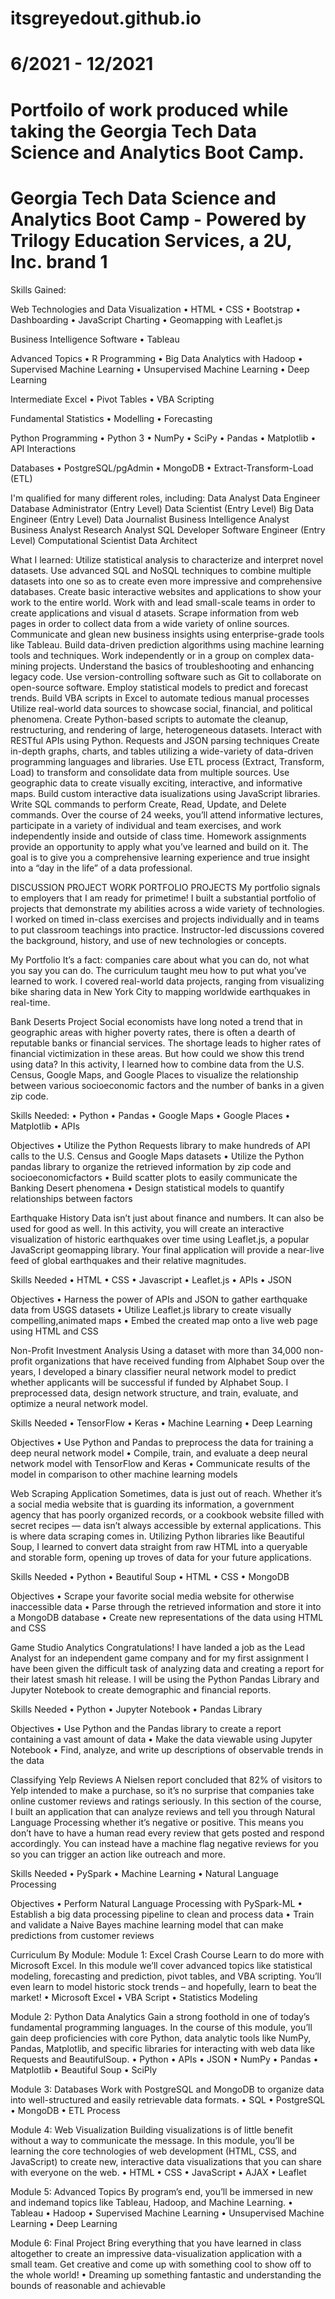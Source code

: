 # itsgreyedout.github.io
# 6/2021 - 12/2021
# Portfoilo of work produced while taking the Georgia Tech Data Science and Analytics Boot Camp.
# Georgia Tech Data Science and Analytics Boot Camp - Powered by Trilogy Education Services, a 2U, Inc. brand 1

Skills Gained:

Web Technologies and Data
Visualization
• HTML
• CSS
• Bootstrap
• Dashboarding
• JavaScript Charting
• Geomapping with Leaflet.js

Business Intelligence Software
• Tableau

Advanced Topics
• R Programming
• Big Data Analytics with Hadoop
• Supervised Machine Learning
• Unsupervised Machine Learning
• Deep Learning

Intermediate Excel
• Pivot Tables
• VBA Scripting

Fundamental Statistics
• Modelling
• Forecasting

Python Programming
• Python 3
• NumPy
• SciPy
• Pandas
• Matplotlib
• API Interactions

Databases
• PostgreSQL/pgAdmin
• MongoDB
• Extract-Transform-Load (ETL)

I'm qualified for many different roles, including:
Data Analyst
Data Engineer Database Administrator (Entry Level)
Data Scientist (Entry Level) Big Data Engineer (Entry Level)
Data Journalist Business Intelligence Analyst
Business Analyst Research Analyst
SQL Developer Software Engineer (Entry Level)
Computational Scientist
Data Architect

What I learned:
Utilize statistical analysis to characterize and interpret novel datasets.
Use advanced SQL and NoSQL techniques to combine multiple datasets into one so
as to create even more impressive and comprehensive databases.  Create basic
interactive websites and applications to show your work to the entire world.
Work with and lead small-scale teams in order to create applications and visual d
atasets.  Scrape information from web pages in order to collect data from a wide
variety of online sources.  Communicate and glean new business insights using
enterprise-grade tools like Tableau.  Build data-driven prediction algorithms
using machine learning tools and techniques.  Work independently or in a group
on complex data-mining projects.  Understand the basics of troubleshooting and
enhancing legacy code. Use version-controlling software such as Git to collaborate
on open-source software.  Employ statistical models to predict and forecast trends.
Build VBA scripts in Excel to automate tedious manual processes Utilize real-world 
data sources to showcase social, financial, and political phenomena.  Create Python-based
scripts to automate the cleanup, restructuring, and rendering of large, heterogeneous 
datasets.  Interact with RESTful APIs using Python.  Requests and JSON parsing techniques
Create in-depth graphs, charts, and tables utilizing a wide-variety of data-driven
programming languages and libraries.  Use ETL process (Extract, Transform, Load) to
transform and consolidate data from multiple sources.  Use geographic data to create
visually exciting, interactive, and informative maps.  Build custom interactive data 
isualizations using JavaScript libraries. Write SQL commands to perform Create, Read, 
Update, and Delete commands.  Over the course of 24 weeks, you’ll attend informative
lectures, participate in a variety of individual and team exercises, and work 
independently inside and outside of class time. Homework assignments provide an 
opportunity to apply what you’ve learned and build on it. The goal is to give you a 
comprehensive learning experience and true insight into a “day in the life” of a data 
professional.  

DISCUSSION PROJECT WORK PORTFOLIO PROJECTS
My portfolio signals to employers that I am ready for primetime! I built a
substantial portfolio of projects that demonstrate my abilities across a wide variety of
technologies.  I worked on timed in-class exercises and projects individually
and in teams to put classroom teachings into practice.  Instructor-led discussions covered
the background, history, and use of new technologies or concepts.


My Portfolio
It’s a fact: companies care about what you can do, not what you say you can do. The
curriculum taught meu how to put what you’ve learned to work. I covered real-world
data projects, ranging from visualizing bike sharing data in New York City to
mapping worldwide earthquakes in real-time.  


Bank Deserts Project
Social economists have long noted a trend that in geographic areas with higher poverty rates, there is often
a dearth of reputable banks or financial services. The shortage leads to higher rates of financial victimization
in these areas. But how could we show this trend using data? In this activity, I learned how to combine
data from the U.S. Census, Google Maps, and Google Places to visualize the relationship between various
socioeconomic factors and the number of banks in a given zip code.

Skills Needed:
• Python
• Pandas
• Google Maps
• Google Places
• Matplotlib
• APIs

Objectives
• Utilize the Python Requests library to make hundreds of API calls to the U.S. Census and Google Maps datasets
• Utilize the Python pandas library to organize the retrieved information by zip code and socioeconomicfactors
• Build scatter plots to easily communicate the Banking Desert phenomena
• Design statistical models to quantify relationships between factors

Earthquake History
Data isn’t just about finance and numbers. It can also be used for good as well. In this activity, you will create
an interactive visualization of historic earthquakes over time using Leaflet.js, a popular JavaScript geomapping
library. Your final application will provide a near-live feed of global earthquakes and their relative magnitudes.

Skills Needed
• HTML
• CSS
• Javascript
• Leaflet.js
• APIs
• JSON

Objectives
• Harness the power of APIs and JSON to gather earthquake data from USGS datasets
• Utilize Leaflet.js library to create visually compelling,animated maps
• Embed the created map onto a live web page using HTML and CSS

Non-Profit Investment Analysis
Using a dataset with more than 34,000 non-profit organizations that have received funding from Alphabet Soup
over the years, I developed a binary classifier neural network model to predict whether applicants will be
successful if funded by Alphabet Soup. I preprocessed data, design network structure, and train, evaluate,
and optimize a neural network model.

Skills Needed
• TensorFlow
• Keras
• Machine Learning
• Deep Learning

Objectives
• Use Python and Pandas to preprocess the data for training a deep neural network model
• Compile, train, and evaluate a deep neural network model with TensorFlow and Keras
• Communicate results of the model in comparison to other machine learning models

Web Scraping Application
Sometimes, data is just out of reach. Whether it’s a social media website that is guarding its information, a
government agency that has poorly organized records, or a cookbook website filled with secret recipes — data
isn’t always accessible by external applications. This is where data scraping comes in. Utilizing Python libraries
like Beautiful Soup, I learned to convert data straight from raw HTML into a queryable and storable form,
opening up troves of data for your future applications.

Skills Needed
• Python
• Beautiful Soup
• HTML
• CSS
• MongoDB

Objectives
• Scrape your favorite social media website for otherwise inaccessible data
• Parse through the retrieved information and store it into a MongoDB database
• Create new representations of the data using HTML and CSS

Game Studio Analytics
Congratulations! I have landed a job as the Lead Analyst for an independent game company and for my
first assignment I have been given the difficult task of analyzing data and creating a report for their latest
smash hit release. I will be using the Python Pandas Library and Jupyter Notebook to create demographic
and financial reports.

Skills Needed
• Python
• Jupyter Notebook
• Pandas Library

Objectives
• Use Python and the Pandas library to create a report containing a vast amount of data
• Make the data viewable using Jupyter Notebook • Find, analyze, and write up descriptions of observable
trends in the data

Classifying Yelp Reviews
A Nielsen report concluded that 82% of visitors to Yelp intended to make a purchase, so it’s no surprise that
companies take online customer reviews and ratings seriously. In this section of the course, I built an
application that can analyze reviews and tell you through Natural Language Processing whether it’s negative
or positive. This means you don’t have to have a human read every review that gets posted and respond
accordingly. You can instead have a machine flag negative reviews for you so you can trigger an action like
outreach and more.

Skills Needed
• PySpark
• Machine Learning
• Natural Language Processing

Objectives
• Perform Natural Language Processing with PySpark-ML
• Establish a big data processing pipeline to clean and process data
• Train and validate a Naive Bayes machine learning model that can make predictions from customer reviews

Curriculum By Module:
Module 1:
Excel Crash
Course
Learn to do more with Microsoft Excel. In this module we’ll
cover advanced topics like statistical modeling, forecasting
and prediction, pivot tables, and VBA scripting. You’ll even
learn to model historic stock trends – and hopefully, learn
to beat the market!
• Microsoft Excel
• VBA Script
• Statistics Modeling

Module 2:
Python Data
Analytics
Gain a strong foothold in one of today’s fundamental
programming languages. In the course of this module,
you’ll gain deep proficiencies with core Python, data
analytic tools like NumPy, Pandas, Matplotlib, and specific
libraries for interacting with web data like Requests and
BeautifulSoup.
• Python
• APIs
• JSON
• NumPy
• Pandas
• Matplotlib
• Beautiful Soup
• SciPly

Module 3:
Databases
Work with PostgreSQL and MongoDB to organize data into
well-structured and easily retrievable data formats.
• SQL
• PostgreSQL
• MongoDB
• ETL Process

Module 4:
Web Visualization
Building visualizations is of little benefit without a way
to communicate the message. In this module, you’ll be
learning the core technologies of web development (HTML,
CSS, and JavaScript) to create new, interactive data
visualizations that you can share with everyone on the web.
• HTML
• CSS
• JavaScript
• AJAX
• Leaflet

Module 5:
Advanced Topics
By program’s end, you’ll be immersed in new and indemand
topics like Tableau, Hadoop, and Machine
Learning.
• Tableau
• Hadoop
• Supervised Machine
Learning
• Unsupervised Machine
Learning
• Deep Learning

Module 6:
Final Project
Bring everything that you have learned in class altogether
to create an impressive data-visualization application with
a small team. Get creative and come up with something
cool to show off to the whole world!
• Dreaming up something
fantastic and understanding
the bounds of reasonable
and achievable
